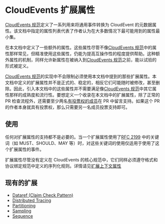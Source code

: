 # CloudEvents 扩展属性

[CloudEvents 规范](../spec.md)定义了一系列用来将通用事件转换为 CloudEvent 的元数据属性。该文档中指定的属性列表代表了作者认为在大多数情况下最可能用到的属性最小集。

在本文档中定义了一些额外的属性。这些属性尽管不像[CloudEvents 规范](../spec.md)中的属性那样常见，但精准使用这些属性，仍能为提高互操作性的程度提供帮助。这种额外属性的机制，同样允许新属性在被纳入到[CloudEvents 规范](../spec.md)之前，能以试验的形式被定义。

[CloudEvents 规范](../spec.md)的实现中不会限制必须使用本文档中提到的那些扩展属性。本文档中定义的扩展属性并不是正式的、稳定的，相反它们可能随时被修改，甚至删除。因此，引入本文档中的这些属性并不需要满足像[CloudEvents 规范](../spec.md)中其它属性那样的成熟度和流行性。要想定义一个收录在本文档中的扩展属性，除了正常的 PR 检查流程外，还需要至少两名[有投票权的成员](./../docs/GOVERNANCE.md#membership)在 PR 中留言支持。如果这个 PR 的作者本身就具有投票权，那么只需要另一名成员投票支持即可。

## 使用

任何对扩展属性的支持都不是必要的。当一个扩展属性使用了[RFC 2199](https://www.ietf.org/rfc/rfc2119.txt) 中的关键词（如 MUST、SHOULD、MAY 等）时，对这些关键词的使用仅适用于使用了这个扩展属性的事件。

扩展属性尽管没有定义在 CloudEvents 的核心规范中，它们同样必须遵守格式和协议绑定规范中定义的序列化规则。详情请见[扩展上下文属性](../spec.md#extension-context-attributes扩展上下文属性)

## 现有的扩展

- [Dataref (Claim Check Pattern)](./dataref.md)
- [Distributed Tracing](./distributed-tracing.md)
- [Partitioning](./partitioning.md)
- [Sampling](./sampledrate.md)
- [Sequence](./sequence.md)
